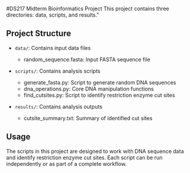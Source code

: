 #DS217 Midterm Bioinformatics Project
This project contains three directories: data, scripts, and results." 

## Project Structure

- `data/`: Contains input data files
  - random_sequence.fasta: Input FASTA sequence file
  
- `scripts/`: Contains analysis scripts
  - generate_fasta.py: Script to generate random DNA sequences
  - dna_operations.py: Core DNA manipulation functions
  - find_cutsites.py: Script to identify restriction enzyme cut sites
  
- `results/`: Contains analysis outputs
  - cutsite_summary.txt: Summary of identified cut sites

## Usage

The scripts in this project are designed to work with DNA sequence data and identify
restriction enzyme cut sites. Each script can be run independently or as part of a
complete workflow.

